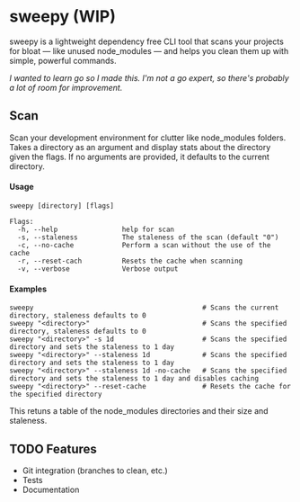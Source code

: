# sweepy (WIP)

sweepy is a lightweight dependency free CLI tool that scans your projects for bloat — like unused node_modules — and helps you clean them up with simple, powerful commands.

_I wanted to learn go so I made this. I'm not a go expert, so there's probably a lot of room for improvement._

## Scan

Scan your development environment for clutter like node_modules folders.
Takes a directory as an argument and display stats about the directory given the flags. If no arguments are provided, it defaults to the current directory.

#### Usage

```
sweepy [directory] [flags]

Flags:
  -h, --help                help for scan
  -s, --staleness           The staleness of the scan (default "0")
  -c, --no-cache            Perform a scan without the use of the cache
  -r, --reset-cach          Resets the cache when scanning
  -v, --verbose             Verbose output
```

#### Examples

```
sweepy                                          # Scans the current directory, staleness defaults to 0
sweepy "<directory>"                            # Scans the specified directory, staleness defaults to 0
sweepy "<directory>" -s 1d                      # Scans the specified directory and sets the staleness to 1 day
sweepy "<directory>" --staleness 1d             # Scans the specified directory and sets the staleness to 1 day
sweepy "<directory>" --staleness 1d -no-cache   # Scans the specified directory and sets the staleness to 1 day and disables caching
sweepy "<directory>" --reset-cache              # Resets the cache for the specified directory

```

This retuns a table of the node_modules directories and their size and staleness.

## TODO Features

- Git integration (branches to clean, etc.)
- Tests
- Documentation
